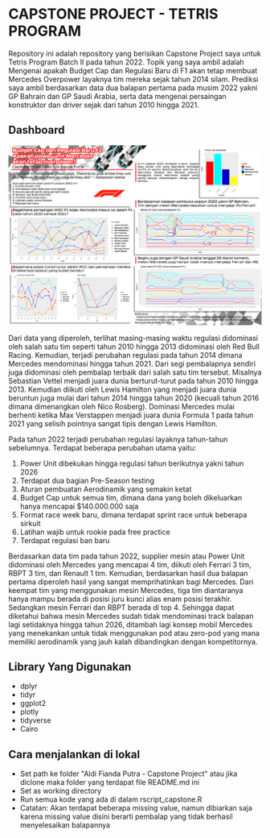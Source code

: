 # CAPSTONE PROJECT - TETRIS PROGRAM

Repository ini adalah repository yang berisikan Capstone Project saya untuk Tetris Program Batch II pada tahun 2022. Topik yang saya ambil adalah Mengenai apakah Budget Cap dan Regulasi Baru di F1 akan tetap membuat Mercedes Overpower layaknya tim mereka sejak tahun 2014 silam. Prediksi saya ambil berdasarkan data dua balapan pertama pada musim 2022 yakni GP Bahrain dan GP Saudi Arabia, serta data mengenai persaingan konstruktor dan driver sejak dari tahun 2010 hingga 2021.

## Dashboard 
![dashboard](https://github.com/aldifp01/capstone-project/blob/main/CAPSTONE.png)

Dari data yang diperoleh, terlihat masing-masing waktu regulasi didominasi oleh salah satu tim seperti tahun 2010 hingga 2013 didominasi oleh Red Bull Racing. Kemudian, terjadi perubahan regulasi pada tahun 2014 dimana Mercedes mendominasi hingga tahun 2021. Dari segi pembalapnya sendiri juga didominasi oleh pembalap terbaik dari salah satu tim tersebut. Misalnya Sebastian Vettel menjadi juara dunia berturut-turut pada tahun 2010 hingga 2013. Kemudian diikuti oleh Lewis Hamilton yang menjadi juara dunia beruntun juga mulai dari tahun 2014 hingga tahun 2020 (kecuali tahun 2016 dimana dimenangkan oleh Nico Rosberg). Dominasi Mercedes mulai berhenti ketika Max Verstappen menjadi juara dunia Formula 1 pada tahun 2021 yang selisih pointnya sangat tipis dengan Lewis Hamilton. 

Pada tahun 2022 terjadi perubahan regulasi layaknya tahun-tahun sebelumnya. Terdapat beberapa perubahan utama yaitu:
1. Power Unit dibekukan hingga regulasi tahun berikutnya yakni tahun 2026
2. Terdapat dua bagian Pre-Season testing
3. Aturan pembuatan Aerodinamik yang semakin ketat
4. Budget Cap untuk semua tim, dimana dana yang boleh dikeluarkan hanya mencapai $140.000.000 saja
5. Format race week baru, dimana terdapat sprint race untuk beberapa sirkuit
6. Latihan wajib untuk rookie pada free practice
7. Terdapat regulasi ban baru

Berdasarkan data tim pada tahun 2022, supplier mesin atau Power Unit didominasi oleh Mercedes yang mencapai 4 tim, diikuti oleh Ferrari 3 tim, RBPT 3 tim, dan Renault 1 tim. Kemudian, berdasarkan hasil dua balapan pertama diperoleh hasil yang sangat memprihatinkan bagi Mercedes. Dari keempat tim yang menggunakan mesin Mercedes, tiga tim diantaranya hanya mampu berada di posisi juru kunci alias enam posisi terakhir. Sedangkan mesin Ferrari dan RBPT berada di top 4. Sehingga dapat diketahui bahwa mesin Mercedes sudah tidak mendominasi track balapan lagi setidaknya hingga tahun 2026, ditambah lagi konsep mobil Mercedes yang menekankan untuk tidak menggunakan pod atau zero-pod yang mana memiliki aerodinamik yang jauh kalah dibandingkan dengan kompetitornya.

## Library Yang Digunakan
- dplyr
- tidyr
- ggplot2
- plotly
- tidyverse
- Cairo

## Cara menjalankan di lokal
- Set path ke folder "Aldi Fianda Putra - Capstone Project" atau jika diclone maka folder yang terdapat file README.md ini
- Set as working directory
- Run semua kode yang ada di dalam rscript_capstone.R
- Catatan: Akan terdapat beberapa missing value, namun dibiarkan saja karena missing value disini berarti pembalap yang tidak berhasil menyelesaikan balapannya
